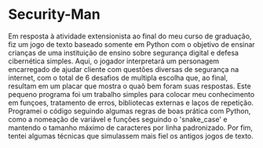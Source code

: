 # Security-Man
Em resposta à atividade extensionista ao final do meu curso de graduação, fiz um jogo de texto baseado somente em Python com o objetivo de ensinar crianças de uma instituição de ensino sobre segurança digital e defesa cibernética simples. Aqui, o jogador interpretará um personagem encarregado de ajudar cliente com questões diversas de segurança na internet, com o total de 6 desafios de multipla escolha que, ao final, resultam em um placar que mostra o quaõ bem foram suas respostas.
Este pequeno programa foi um trabalho simples para colocar meu conhecimento em funçoes, tratamento de erros, bibliotecas externas e laços de repetição. Programei o código seguindo algumas regras de boas prática com Python, como a nomeação de variável e funções seguindo o 'snake_case' e mantendo o tamanho máximo de caracteres por linha padronizado. Por fim, tentei algumas técnicas que simulassem mais fiel os antigos jogos de texto.
